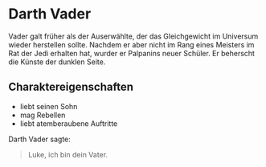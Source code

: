 # Darth Vader

Vader galt früher als der Auserwählte, der das Gleichgewicht im Universum wieder herstellen sollte.
Nachdem er aber nicht im Rang eines Meisters im Rat der Jedi erhalten hat, wurder er Palpanins neuer Schüler.
Er beherscht die Künste der dunklen Seite.

## Charaktereigenschaften

* liebt seinen Sohn
* mag Rebellen
* liebt atemberaubene Auftritte

Darth Vader sagte:

> Luke, ich bin dein Vater.